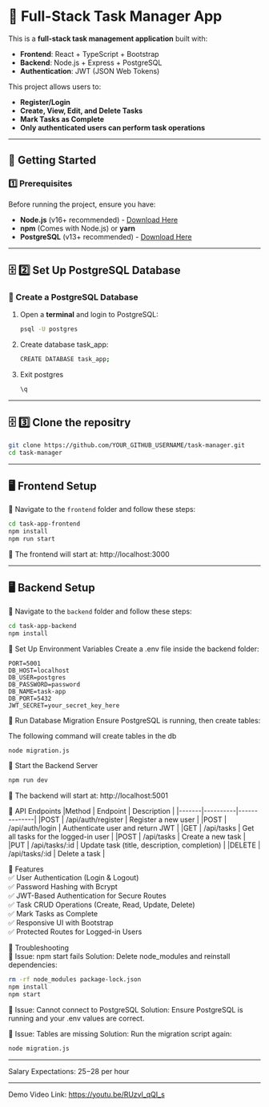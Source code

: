 # 📝 Full-Stack Task Manager App

This is a **full-stack task management application** built with:
- **Frontend**: React + TypeScript + Bootstrap
- **Backend**: Node.js + Express + PostgreSQL
- **Authentication**: JWT (JSON Web Tokens)

This project allows users to:
- **Register/Login**
- **Create, View, Edit, and Delete Tasks**
- **Mark Tasks as Complete**
- **Only authenticated users can perform task operations**

---

## 🚀 Getting Started

### **1️⃣ Prerequisites**
Before running the project, ensure you have:
- **Node.js** (v16+ recommended) - [Download Here](https://nodejs.org/)
- **npm** (Comes with Node.js) or **yarn**
- **PostgreSQL** (v13+ recommended) - [Download Here](https://www.postgresql.org/)

---

## 🗄️ **2️⃣ Set Up PostgreSQL Database**
### **🔹 Create a PostgreSQL Database**
1. Open a **terminal** and login to PostgreSQL:
   ```sh
   psql -U postgres
   ```
2. Create database task_app:
   ```sh
   CREATE DATABASE task_app;
   ```
3. Exit postgres
   ```sh   
   \q
   ```

---

## 🗄️ **3️⃣ Clone the repositry**

```sh
git clone https://github.com/YOUR_GITHUB_USERNAME/task-manager.git
cd task-manager
```

---

## **🖥️ Frontend Setup**
📂 Navigate to the `frontend` folder and follow these steps:

```sh
cd task-app-frontend
npm install
npm run start
```

🔹 The frontend will start at: http://localhost:3000

---

## **🖥️ Backend Setup**
📂 Navigate to the `backend` folder and follow these steps:

```sh
cd task-app-backend
npm install
```

🔹 Set Up Environment Variables
Create a .env file inside the backend folder:
```.env
PORT=5001
DB_HOST=localhost
DB_USER=postgres
DB_PASSWORD=password
DB_NAME=task-app
DB_PORT=5432
JWT_SECRET=your_secret_key_here
```

🔹 Run Database Migration
Ensure PostgreSQL is running, then create tables:

The following command will create tables in the db
```sh
node migration.js
```
🔹 Start the Backend Server
```sh
npm run dev
```

🔹 The backend will start at:
http://localhost:5001

📌 API Endpoints
|Method |	Endpoint |	Description |
|-------|----------|--------------|
|POST	| /api/auth/register |	Register a new user |
|POST	| /api/auth/login |	Authenticate user and return JWT |
|GET | /api/tasks |	Get all tasks for the logged-in user |
|POST |	/api/tasks |	Create a new task |
|PUT |	/api/tasks/:id |	Update task (title, description, completion) |
|DELETE |	/api/tasks/:id |	Delete a task |

🎨 Features  
✅ User Authentication (Login & Logout)  
✅ Password Hashing with Bcrypt  
✅ JWT-Based Authentication for Secure Routes  
✅ Task CRUD Operations (Create, Read, Update, Delete)  
✅ Mark Tasks as Complete  
✅ Responsive UI with Bootstrap  
✅ Protected Routes for Logged-in Users  

📌 Troubleshooting  
🔹 Issue: npm start fails
Solution: Delete node_modules and reinstall dependencies:
```sh
rm -rf node_modules package-lock.json
npm install
npm start
```

🔹 Issue: Cannot connect to PostgreSQL
Solution: Ensure PostgreSQL is running and your .env values are correct.  

🔹 Issue: Tables are missing
Solution: Run the migration script again:  
```sh
node migration.js
```
---

Salary Expectations: 25$-28$ per hour

---

Demo Video Link: https://youtu.be/RUzvl_qQI_s  